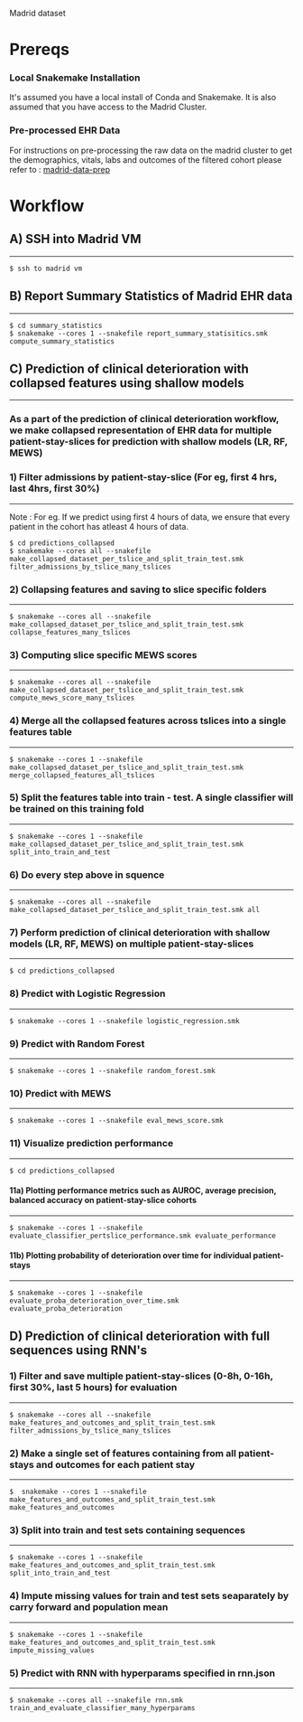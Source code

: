Madrid dataset

# Prereqs

### Local Snakemake Installation
It's assumed you have a local install of Conda and Snakemake. It is also assumed that you have access to the Madrid Cluster.

### Pre-processed EHR Data
For instructions on pre-processing the raw data on the madrid cluster to get the demographics, vitals, labs and outcomes of the filtered cohort please refer to : [madrid-data-prep](https://github.com/tufts-ml/madrid-data-prep/tree/fix_preproc)


# Workflow

## A) SSH into Madrid VM
---------------------------
```
$ ssh to madrid vm
```

## B) Report Summary Statistics of Madrid EHR data
------------------------------------------------------------------------
```
$ cd summary_statistics
$ snakemake --cores 1 --snakefile report_summary_statisitics.smk compute_summary_statistics
```

## C) Prediction of clinical deterioration with collapsed features using shallow models
---------------------------------------------------------------------------------------------------------------------

### As a part of the prediction of clinical deterioration workflow, we make collapsed representation of EHR data for multiple patient-stay-slices for prediction with shallow models (LR, RF, MEWS)

### 1) Filter admissions by patient-stay-slice (For eg, first 4 hrs, last 4hrs, first 30%)
---------------------------------------------------------------------------
Note : For eg. If we predict using first 4 hours of data, we ensure that every patient in the cohort has atleast 4 hours of data.
```
$ cd predictions_collapsed
$ snakemake --cores all --snakefile make_collapsed_dataset_per_tslice_and_split_train_test.smk filter_admissions_by_tslice_many_tslices
```
### 2) Collapsing features and saving to slice specific folders
----------------------------------------------------------------
```
$ snakemake --cores all --snakefile make_collapsed_dataset_per_tslice_and_split_train_test.smk collapse_features_many_tslices
```
### 3) Computing slice specific MEWS scores
--------------------------------------------
```
$ snakemake --cores all --snakefile make_collapsed_dataset_per_tslice_and_split_train_test.smk compute_mews_score_many_tslices
```

### 4) Merge all the collapsed features across tslices into a single features table
----------------------------------------------------------------------------------------
```
$ snakemake --cores 1 --snakefile make_collapsed_dataset_per_tslice_and_split_train_test.smk merge_collapsed_features_all_tslices
```

### 5) Split the features table into train - test. A single classifier will be trained on this training fold
-------------------------------------------------------------------------------------------------------------
```
$ snakemake --cores 1 --snakefile make_collapsed_dataset_per_tslice_and_split_train_test.smk split_into_train_and_test
```

### 6) Do every step above in squence
-------------------------------------------
```
$ snakemake --cores all --snakefile make_collapsed_dataset_per_tslice_and_split_train_test.smk all
```

### 7) Perform prediction of clinical deterioration with shallow models (LR, RF, MEWS) on multiple patient-stay-slices
---------------------------------------------------------------------------------------------------------------------------------
```
$ cd predictions_collapsed
```

### 8) Predict with Logistic Regression
----------------------------------------
```
$ snakemake --cores 1 --snakefile logistic_regression.smk
```
### 9) Predict with Random Forest
----------------------------------------
```
$ snakemake --cores 1 --snakefile random_forest.smk
```

### 10) Predict with MEWS
-------------------------------
```
$ snakemake --cores 1 --snakefile eval_mews_score.smk
```

### 11) Visualize prediction performance
---------------------------------------------
```
$ cd predictions_collapsed
```
#### 11a) Plotting performance metrics such as AUROC, average precision, balanced accuracy on patient-stay-slice cohorts  
-------------------------------------------------------------------------------------------------------------
```
$ snakemake --cores 1 --snakefile evaluate_classifier_pertslice_performance.smk evaluate_performance
```

#### 11b) Plotting probability of deterioration over time for individual patient-stays
--------------------------------------------------------------------------------------------
```
$ snakemake --cores 1 --snakefile evaluate_proba_deterioration_over_time.smk evaluate_proba_deterioration
```

## D) Prediction of clinical deterioration with full sequences using RNN's

### 1) Filter and save multiple patient-stay-slices (0-8h, 0-16h, first 30%, last 5 hours) for evaluation
----------------------------------------------------------------------------------------------------------------
```
$ snakemake --cores all --snakefile make_features_and_outcomes_and_split_train_test.smk filter_admissions_by_tslice_many_tslices
```

### 2) Make a single set of features containing from all patient-stays and outcomes for each patient stay
----------------------------------------------------------------------------------------------------------
```
$  snakemake --cores 1 --snakefile make_features_and_outcomes_and_split_train_test.smk make_features_and_outcomes
```
### 3) Split into train and test sets containing sequences
--------------------------------------------------------------
```
$ snakemake --cores 1 --snakefile make_features_and_outcomes_and_split_train_test.smk split_into_train_and_test
```
### 4) Impute missing values for train and test sets seaparately by carry forward and population mean
----------------------------------------------------------------------------------------------------------------
```
$ snakemake --cores 1 --snakefile make_features_and_outcomes_and_split_train_test.smk impute_missing_values
```
### 5) Predict with RNN with hyperparams specified in rnn.json
----------------------------------------------------------------------------------------------------------------
```
$ snakemake --cores all --snakefile rnn.smk train_and_evaluate_classifier_many_hyperparams
```
